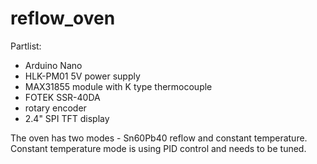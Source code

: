 # reflow_oven

Partlist:
- Arduino Nano
- HLK-PM01 5V power supply
- MAX31855 module with K type thermocouple
- FOTEK SSR-40DA
- rotary encoder
- 2.4" SPI TFT display

The oven has two modes - Sn60Pb40 reflow and constant temperature.
Constant temperature mode is using PID control and needs to be tuned.
